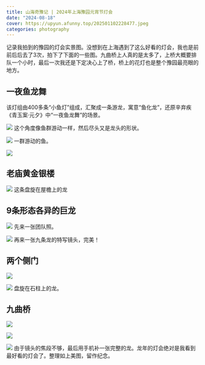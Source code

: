 ```yaml
---
title: 山海奇豫记 | 2024年上海豫园元宵节灯会
date: "2024-08-18"
cover: https://upyun.afunny.top/202501102228477.jpeg
categories: photography
---
```


记录我拍到的豫园的灯会实景图。没想到在上海遇到了这么好看的灯会，我也是前前后后去了3次，拍下了下面的一些图。九曲桥上人真的是太多了，上桥大概要排队一个小时，最后一次我还是下定决心上了桥，桥上的花灯也是整个豫园最亮眼的地方。

## 一夜鱼龙舞
该灯组由400多条“小鱼灯”组成，汇聚成一条游龙，寓意“鱼化龙”，还原辛弃疾《青玉案·元夕》中“一夜鱼龙舞”的场景。

![](https://static.afunny.top/2023/202408182339652.jpg)
这个角度像鱼群游动一样，然后尽头又是龙头的形状。


![](https://static.afunny.top/2023/202408182339651.jpg)
一群游动的鱼。


![](https://static.afunny.top/2023/202408182339654.jpg)


## 老庙黄金银楼
![](https://static.afunny.top/2023/202408182339655.jpg)
这条盘旋在屋檐上的龙

## 9条形态各异的巨龙
![](https://static.afunny.top/2023/202408182339656.jpg)
先来一张团队照。

![](https://static.afunny.top/2023/202408190004715.jpg)
再来一张九条龙的特写镜头，完美！

## 两个侧门
![](https://static.afunny.top/2023/202408182339657.jpg)


![](https://static.afunny.top/2023/202408182339658.jpg)
盘旋在石柱上的龙。

## 九曲桥
![](https://static.afunny.top/2023/202408182339659.jpg)


![](https://static.afunny.top/2023/202408182339660.jpg)


![](https://static.afunny.top/2023/202408182339661.JPG)
由于镜头的焦段不够，最后用手机补一张完整的龙。龙年的灯会绝对是我看到最好看的灯会了。整理如上美图，留作纪念。